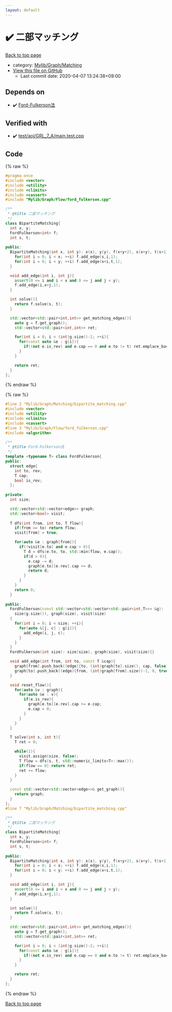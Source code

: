```yaml
---
layout: default
---
```


<!-- mathjax config similar to math.stackexchange -->
<script type="text/javascript" async
  src="https://cdnjs.cloudflare.com/ajax/libs/mathjax/2.7.5/MathJax.js?config=TeX-MML-AM_CHTML">
</script>
<script type="text/x-mathjax-config">
  MathJax.Hub.Config({
    TeX: { equationNumbers: { autoNumber: "AMS" }},
    tex2jax: {
      inlineMath: [ ['$','$'] ],
      processEscapes: true
    },
    "HTML-CSS": { matchFontHeight: false },
    displayAlign: "left",
    displayIndent: "2em"
  });
</script>

<script type="text/javascript" src="https://cdnjs.cloudflare.com/ajax/libs/jquery/3.4.1/jquery.min.js"></script>
<script src="https://cdn.jsdelivr.net/npm/jquery-balloon-js@1.1.2/jquery.balloon.min.js" integrity="sha256-ZEYs9VrgAeNuPvs15E39OsyOJaIkXEEt10fzxJ20+2I=" crossorigin="anonymous"></script>
<script type="text/javascript" src="../../../../assets/js/copy-button.js"></script>
<link rel="stylesheet" href="../../../../assets/css/copy-button.css" />


# :heavy_check_mark: 二部マッチング

<a href="../../../../index.html">Back to top page</a>

* category: <a href="../../../../index.html#65eb1c5db2b1bd726d58cf661f149e7c">Mylib/Graph/Matching</a>
* <a href="{{ site.github.repository_url }}/blob/master/Mylib/Graph/Matching/bipartite_matching.cpp">View this file on GitHub</a>
    - Last commit date: 2020-04-07 13:24:38+09:00




## Depends on

* :heavy_check_mark: <a href="../Flow/ford_fulkerson.cpp.html">Ford-Fulkerson法</a>


## Verified with

* :heavy_check_mark: <a href="../../../../verify/test/aoj/GRL_7_A/main.test.cpp.html">test/aoj/GRL_7_A/main.test.cpp</a>


## Code

<a id="unbundled"></a>
{% raw %}
```cpp
#pragma once
#include <vector>
#include <utility>
#include <climits>
#include <cassert>
#include "Mylib/Graph/Flow/ford_fulkerson.cpp"

/**
 * @title 二部マッチング
 */
class BipartiteMatching{
  int x, y;
  FordFulkerson<int> f;
  int s, t;
  
public:
  BipartiteMatching(int x, int y): x(x), y(y), f(x+y+2), s(x+y), t(s+1){
    for(int i = 0; i < x; ++i) f.add_edge(s,i,1);
    for(int i = 0; i < y; ++i) f.add_edge(x+i,t,1);
  }

  void add_edge(int i, int j){
    assert(0 <= i and i < x and 0 <= j and j < y);
    f.add_edge(i,x+j,1);
  }

  int solve(){
    return f.solve(s, t);
  }

  std::vector<std::pair<int,int>> get_matching_edges(){
    auto g = f.get_graph();
    std::vector<std::pair<int,int>> ret;

    for(int i = 0; i < (int)g.size()-2; ++i){
      for(const auto &e : g[i]){
        if((not e.is_rev) and e.cap == 0 and e.to != t) ret.emplace_back(i, e.to-x);
      }
    }

    return ret;
  }
};

```
{% endraw %}

<a id="bundled"></a>
{% raw %}
```cpp
#line 2 "Mylib/Graph/Matching/bipartite_matching.cpp"
#include <vector>
#include <utility>
#include <climits>
#include <cassert>
#line 3 "Mylib/Graph/Flow/ford_fulkerson.cpp"
#include <algorithm>

/**
 * @title Ford-Fulkerson法
 */
template <typename T> class FordFulkerson{
public:
  struct edge{
    int to, rev;
    T cap;
    bool is_rev;
  };
  
private:
  int size;

  std::vector<std::vector<edge>> graph;
  std::vector<bool> visit;
  
  T dfs(int from, int to, T flow){
    if(from == to) return flow;
    visit[from] = true;

    for(auto &e : graph[from]){
      if(!visit[e.to] and e.cap > 0){
        T d = dfs(e.to, to, std::min(flow, e.cap));
        if(d > 0){
          e.cap -= d;
          graph[e.to][e.rev].cap += d;
          return d;
        }
      }
    }
    return 0;
  }
  
public:
  FordFulkerson(const std::vector<std::vector<std::pair<int,T>>> &g):
    size(g.size()), graph(size), visit(size)
  {
    for(int i = 0; i < size; ++i){
      for(auto &[j, c] : g[i]){
        add_edge(i, j, c);
      }
    }  
  }
  FordFulkerson(int size): size(size), graph(size), visit(size){}

  void add_edge(int from, int to, const T &cap){
    graph[from].push_back((edge){to, (int)graph[to].size(), cap, false});
    graph[to].push_back((edge){from, (int)graph[from].size()-1, 0, true});
  }

  void reset_flow(){
    for(auto &v : graph){
      for(auto &e : v){
        if(e.is_rev){
          graph[e.to][e.rev].cap += e.cap;
          e.cap = 0;
        }
      }
    }
  }

  T solve(int s, int t){
    T ret = 0;

    while(1){
      visit.assign(size, false);
      T flow = dfs(s, t, std::numeric_limits<T>::max());
      if(flow == 0) return ret;
      ret += flow;
    }
  }

  const std::vector<std::vector<edge>>& get_graph(){
    return graph;
  }
};
#line 7 "Mylib/Graph/Matching/bipartite_matching.cpp"

/**
 * @title 二部マッチング
 */
class BipartiteMatching{
  int x, y;
  FordFulkerson<int> f;
  int s, t;
  
public:
  BipartiteMatching(int x, int y): x(x), y(y), f(x+y+2), s(x+y), t(s+1){
    for(int i = 0; i < x; ++i) f.add_edge(s,i,1);
    for(int i = 0; i < y; ++i) f.add_edge(x+i,t,1);
  }

  void add_edge(int i, int j){
    assert(0 <= i and i < x and 0 <= j and j < y);
    f.add_edge(i,x+j,1);
  }

  int solve(){
    return f.solve(s, t);
  }

  std::vector<std::pair<int,int>> get_matching_edges(){
    auto g = f.get_graph();
    std::vector<std::pair<int,int>> ret;

    for(int i = 0; i < (int)g.size()-2; ++i){
      for(const auto &e : g[i]){
        if((not e.is_rev) and e.cap == 0 and e.to != t) ret.emplace_back(i, e.to-x);
      }
    }

    return ret;
  }
};

```
{% endraw %}

<a href="../../../../index.html">Back to top page</a>

